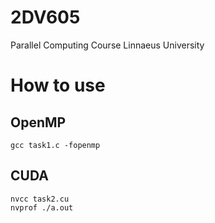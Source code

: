 # 2DV605
 Parallel Computing Course Linnaeus University
 
 # How to use

## OpenMP
``` 
gcc task1.c -fopenmp
```

## CUDA
```
nvcc task2.cu
nvprof ./a.out
```
